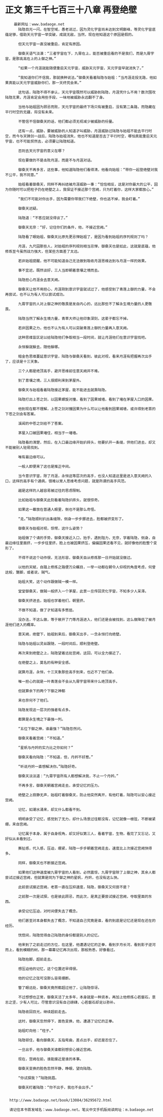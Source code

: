 # 正文 第三千七百三十八章 再登绝壁
        最新网址：www.badaoge.net
          陆隐目光一闪，在智空域，愚老说过，因为灵化宇宙尚未达到文明巅峰，等灵化宇宙底蕴足够，借助天元宇宙一举突破，成就无敌，当然，现在他知道这个原因是假的。
      
          但天元宇宙一直没被重启，肯定有原因。
      
          御桑天语气淡漠：“三者宇宙在下，九霄在上，能否被重启看的不是我们，而是九霄宇宙，是那高高在上的上御之神。”
      
          “如果一个月涯就能随便重启天元宇宙，威胁天元宇宙，天元宇宙早就消失了。”
      
          “我知道你们不信我，那就换种说法。”御桑天看着陆隐与始祖：“当月涯走投无路，他如果真能以天元宇宙威胁你们，那一天终究会来。”
      
          这句话，陆隐不得不承认，天元宇宙既然可以威胁到陆隐，月涯凭什么不用？数次围攻陆隐无果，月涯肯定会用些手段，一味地被威胁永远翻不了身。
      
          当他与始祖因为顾忌而败，天元宇宙的最终下场只有被重启，没有第二条路，而隐藏在平行时空的无疆，将没有未来。
      
          不管信不信御桑天的话，他们都必须无视减少被威胁的份量。
      
          还有一点，威胁，要被威胁的人知道才叫威胁，月涯威胁过陆隐与始祖不能去平行时空，而今与天铸剑一战后，陆隐与始祖消失，他也不知道是否去了平行时空，哪怕真能重启天元宇宙，也不可能贸然去，必须要让陆隐知道。
      
          否则去天元宇宙的意义在哪？
      
          现在要做的不是击败月涯，而是不与月涯对话。
      
          御桑天不再多言，这些事，他知道陆隐他们看得清，他看向始祖：“带你一起登绝壁对我不公平，我不同意。”
      
          始祖看着御桑天，同样不再纠结被月涯威胁一事：“恰恰相反，这是对你最大的公平，因为你随时可以把柱子仍在绝壁之上，我保证不接近那个宫阙，只为盯着你，这样大家都放心。”
      
          “我们不可能对你出手，因为需要你带我们下绝壁，你也逃不掉，我会盯着。”
      
          御桑天迟疑。
      
          陆隐道：“不答应就没得谈了。”
      
          御桑天无奈：“好，记住你们的条件，他，不接近宫阙。”
      
          陆隐看了眼始祖，御桑天比原先更忌惮始祖了，是因为看到始祖的序列规则了吗？
      
          月涯，九尺园那些人，对始祖的序列规则相当忌惮，御桑天也是如此，这就是底蕴，他修炼至今虽然战力强大，但某些方面差了太远。
      
          若非始祖提醒，他不可能知道自己无法做到吸收月涯思维达到与月涯一样的效果。
      
          事不宜迟，既然谈好，三人当即朝着意壤之境而去。
      
          陆隐担心月涯会去意天阙。
      
          御桑天让他不用担心，月涯刚到意识宇宙就试过了，他感受到了青莲上御的力量，不会再尝试，也不认为有人可以尝试成功。
      
          九霄宇宙的人对上御之神的敬畏是发自内心的，远比那些不了解永生境力量的人更敬畏。
      
          陆隐当然了解永生境力量，青草大师让他印象深刻，这辈子都忘不掉。
      
          若非因果之力，他也不认为有人可以突破青莲上御的力量再入意天阙。
      
          这种思维盲区足以给陆隐他们争取相当一段时间，就让月涯他们在意识宇宙找吧。
      
          永恒躲就躲去，随他躲哪。
      
          暗金色思维蔓延意识宇宙，陆隐与御桑天看到，彼此对视，看来月涯有把握再次出手了，应该是十三天象。
      
          三个人都是绝顶高手，避开思维前往意天阙并不难。
      
          到了意壤之境，三人很顺利来到茅屋外。
      
          御桑天与始祖看着陆隐接近茅屋，能不能进去就靠陆隐。
      
          陆隐打出上苍之剑，以因果螺旋对撞，看到了因果城墙，看到了堵在茅屋入口的因果。
      
          他到现在都不理解，上苍之剑对撞因果为什么可以让他看到因果城墙，或许得到老首的下苍之剑会有答案。
      
          溪闻的中苍之剑给不了答案。
      
          茅屋入口被因果堵住，相当于一堵墙。
      
          陆隐看的清楚，然后，在入口最边缘开始扒砖头，他要扒开一条缝，供他们进去，却又不能被别人轻易找到。
      
          唯有最边缘可以。
      
          一般人即便来了这也是推正中间。
      
          当今意识宇宙，除了月涯，永恒这等层次的高手，也没人知道这里是进入意天阙的入口，这样的高手有个通病，很难以常人思维考虑问题，就是所谓的高手风范。
      
          越是这样的人越容易被过往的思虑限制。
      
          比如始祖与御桑天此刻看着陆隐扒砖头，就很惊奇。
      
          如果这一幕放在普通人眼里，倒也不是那么奇怪。
      
          “走。”陆隐顺利扒出条缝隙，侧身一步步挪进去，脸都被挤变形了。
      
          御桑天与始祖对视，惊愕，这什么姿势？
      
          始祖做了个请的手势，御桑天接近入口，抬手，遇到阻力，无奈，学着陆隐，侧身，自最边缘往里面挤，一步步往里挤，脸上也被因果挤压，偏偏因果还看不见，就好像他的脸整个变形了。
      
          不得不说这个动作很，无法形容，御桑天自从修炼那一日开始就没做过。
      
          以他的天赋，自踏上修炼之路便万众瞩目，一举一动都在朝令人仰视的角度考虑，何曾这般，蹩脚，或者说，贼气。
      
          始祖大笑，这个动作跟做贼一模一样。
      
          堂堂御桑天，做贼一般挤入一个茅屋，此景一旦传回灵化宇宙，不知多少人呆滞。
      
          御桑天挤进去，始祖也学着他们，朝里挤。
      
          不做不知道，做了才知道有多憋屈。
      
          没办法，不这么做，等于敞开了门等月涯进入，他们还是会被找到，这么做降低了被月涯他们进入的概率。
      
          意天阙，绝壁下，始祖到来后，御桑天出手，一念永恒打向绝壁。
      
          陆隐与始祖以灵丝跟随，一段时间后，顺利登绝壁。
      
          再次来到绝壁之上，陆隐望着远处宫阙，这回，可以全力接近了。
      
          在绝壁之上，莫名的有种安全感。
      
          就算月涯，永恒，十三天象那些高手到来，也近不了他们身。
      
          唯一担心的就是一叶青莲会不会从九霄宇宙带来什么绝顶高手。
      
          但就算余下的两个下御之神都
      
          来也奈何不了他们。
      
          陆隐发现这一层次的强者有点多。
      
          都算是永生境之下最强一列。
      
          “五位下御之神，谁最强？”陆隐忽然问。
      
          御桑天看着宫阙：“不知道。”
      
          “星帆与丹妗的实力比之你如何？”
      
          御桑天看向陆隐：“不知道，但，丹妗不好惹。”
      
          “听说丹妗一直想解决你。”陆隐好奇。
      
          御桑天淡淡道：“九霄宇宙所有人都想解决我，不止一个丹妗。”
      
          不再多言，御桑天朝着宫阙走去，承受记忆的压力。
      
          绝壁之上寂静无声，始祖盯着御桑天，防止他突然离开，有他盯着，陆隐可以安心接近宫阙。
      
          记忆，如潮水涌来，却又什么都看不到。
      
          明明承受了记忆，感觉到了无力，却什么场景过往都没有，记忆就像一根弦，不断被紧绷，来自宫阙。
      
          记忆属于本身，属于自身视角，却又好似第三人，看着宇宙，生物，看完了又忘记，又好似从未看到过。
      
          撕扯感，代入感，压迫，绷紧，陆隐一步步朝着宫阙走去，速度比上次接近宫阙快得多。
      
          同样，御桑天也不断接近宫阙。
      
          如果他们这种速度被九霄宇宙的人看到，必然震惊，九霄宇宙除了上御之神，其余人都尝试过接近宫阙，但就算是同为下御之神的星帆，丹妗，也没有这么快。
      
          此前尝试接近宫阙，老首一直在压抑速度，陆隐，御桑天又何尝不是？
      
          之前那一次是试探，也是彼此顾忌，而此次，是真正要尝试接近宫阙，夺取里面的东西。
      
          承受记忆压迫，对时间便失去了概念。
      
          他们甚至对本身都失去了概念，不知道自己究竟是谁，看的到底是记忆还是现在还在的经历。
      
          恍惚间，陆隐觉得自己陆隐的身份都是别人的记忆。
      
          他来到了之前走过的方位，在这里，他遭遇记忆的正拳，看到岁月长河，看到影子逆河而上，看到模糊的树，那一幕幕记忆再次出现，那般熟悉，好像看过。
      
          陆隐抬脚，超前走去。
      
          想压迫他的记忆，这个位置还早得很。
      
          他的记忆之弦可没那么容易绷断。
      
          瞥了眼远处，御桑天竟然都超过他了，让陆隐惊讶。
      
          不过想想也正常，御桑天活了太多年，本身就是一种资本，再加上他修炼心若磐石，意志之坚，少有人可比，尽管意识没有自己磅礴，心若磐石却足以弥补。
      
          陆隐收回目光，继续超前走去。
      
          这时，御桑天忽然停下，面色变换，他，遭遇了记忆的正拳。
      
          始祖盯向他：“柱子。”
      
          陆隐顿住，看向御桑天，五指弯曲，差点出手，却还是忍住了。
      
          一旦出手，他与御桑天谁都别想安心接近宫阙。
      
          现在，宫阙在前，谁能接近是谁的本事。
      
          御桑天变换的脸色忽然平静，睁眼，望向陆隐。
      
          “你试探我？”陆隐挑眉。
      
          御桑天盯着陆隐：“你不出手，我也不会出手。”
      
      
      http://www.badaoge.net/book/13084/36295672.html
      
      请记住本书首发域名：www.badaoge.net。笔尖中文手机版阅读网址：m.badaoge.net